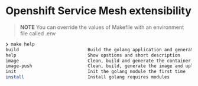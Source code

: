 # Openshift Service Mesh extensibility


> **NOTE** You can override the values of Makefile with an environment file called .env

```zsh
❯ make help
build                          Build the golang application and generate .wasm module
help                           Show opstions and short description
image                          Clean, build and generate the container image with the wasm module
image-push                     Clean, build, generate the image and upload it
init                           Init the golang module the first time
install                        Install golang requires modules
```